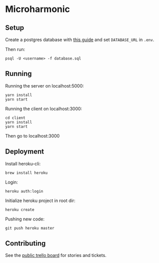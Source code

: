# Microharmonic

## Setup

Create a postgres database with [this guide](https://www.codementor.io/engineerapart/getting-started-with-postgresql-on-mac-osx-are8jcopb) and set `DATABASE_URL` in `.env`.

Then run:

```
psql -U <username> -f database.sql
```

## Running

Running the server on localhost:5000:

```
yarn install
yarn start
```

Running the client on localhost:3000:

```
cd client
yarn install
yarn start
```

Then go to localhost:3000

## Deployment

Install heroku-cli:

```
brew install heroku
```

Login:

```
heroku auth:login
```

Initialize heroku project in root dir:

```
heroku create
```

Pushing new code:

```
git push heroku master
```

## Contributing

See the [public trello board](https://trello.com/b/NAr6ByNU/tasks) for stories and tickets.
